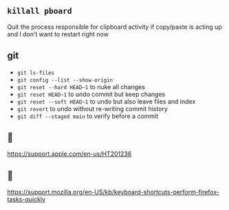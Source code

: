 ## `killall pboard`

Quit the process responsible for clipboard activity if copy/paste is acting up and I don’t want to restart right now

## git

- `git ls-files`
- `git config --list --show-origin`
- `git reset --hard HEAD~1` to nuke all changes
- `git reset HEAD~1` to undo commit but keep changes
- `git reset --soft HEAD~1` to undo but also leave files and index
- `git revert` to undo without re-writing commit history
- `git diff --staged main` to verify before a commit

## 🍏

https://support.apple.com/en-us/HT201236

## 🦊

https://support.mozilla.org/en-US/kb/keyboard-shortcuts-perform-firefox-tasks-quickly
